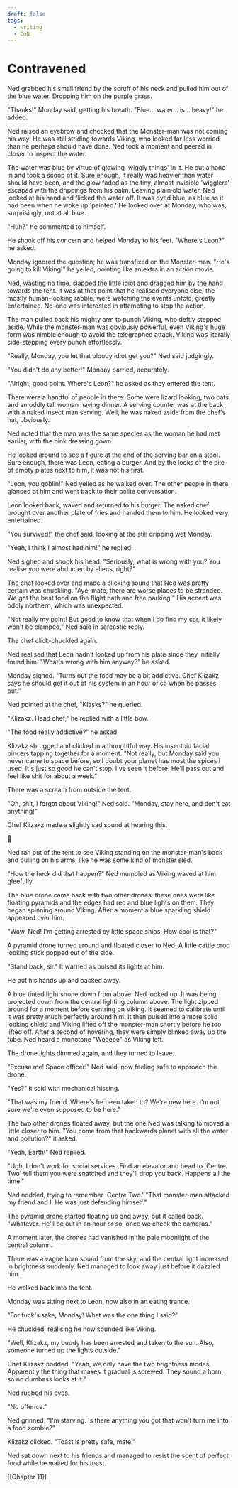 ```yaml
---
draft: false
tags:
  - writing
  - CoN
---
```

# Contravened #
Ned grabbed his small friend by the scruff of his neck and pulled him out of the blue water. Dropping him on the purple grass.

"Thanks!" Monday said, getting his breath. "Blue... water... is... heavy!" he added.

Ned raised an eyebrow and checked that the Monster-man was not coming his way. He was still striding towards Viking, who looked far less worried than he perhaps should have done. Ned took a moment and peered in closer to inspect the water.

The water was blue by virtue of glowing 'wiggly things' in it. He put a hand in and took a scoop of it. Sure enough, it really was heavier than water should have been, and the glow faded as the tiny, almost invisible 'wigglers' escaped with the drippings from his palm. Leaving plain old water. Ned looked at his hand and flicked the water off. It was dyed blue, as blue as it had been when he woke up 'painted.' He looked over at Monday, who was, surprisingly, not at all blue.

"Huh?" he commented to himself.

He shook off his concern and helped Monday to his feet. "Where's Leon?" he asked.

Monday ignored the question; he was transfixed on the Monster-man. "He's going to kill Viking!" he yelled, pointing like an extra in an action movie.

Ned, wasting no time, slapped the little idiot and dragged him by the hand towards the tent. It was at that point that he realised everyone else, the mostly human-looking rabble, were watching the events unfold, greatly entertained. No-one was interested in attempting to stop the action.

The man pulled back his mighty arm to punch Viking, who deftly stepped aside. While the monster-man was obviously powerful, even Viking's huge form was nimble enough to avoid the telegraphed attack. Viking was literally side-stepping every punch effortlessly.

"Really, Monday, you let that bloody idiot get you?" Ned said judgingly.

"You didn't do any better!" Monday parried, accurately.

"Alright, good point. Where's Leon?" he asked as they entered the tent.

There were a handful of people in there. Some were lizard looking, two cats and an oddly tall woman having dinner. A serving counter was at the back with a naked insect man serving. Well, he was naked aside from the chef's hat, obviously.

Ned noted that the man was the same species as the woman he had met earlier, with the pink dressing gown.

He looked around to see a figure at the end of the serving bar on a stool. Sure enough, there was Leon, eating a burger. And by the looks of the pile of empty plates next to him, it was not his first.

"Leon, you goblin!" Ned yelled as he walked over. The other people in there glanced at him and went back to their polite conversation.

Leon looked back, waved and returned to his burger. The naked chef brought over another plate of fries and handed them to him. He looked very entertained.

"You survived!" the chef said, looking at the still dripping wet Monday.

"Yeah, I think I almost had him!" he replied.

Ned sighed and shook his head. "Seriously, what is wrong with you? You realise you were abducted by aliens, right?"

The chef looked over and made a clicking sound that Ned was pretty certain was chuckling. "Aye, mate, there are worse places to be stranded. We got the best food on the flight path and free parking!" His accent was oddly northern, which was unexpected.

"Not really my point! But good to know that when I do find my car, it likely won't be clamped," Ned said in sarcastic reply.

The chef click-chuckled again.

Ned realised that Leon hadn't looked up from his plate since they initially found him. "What's wrong with him anyway?" he asked.

Monday sighed. "Turns out the food may be a bit addictive. Chef Klizakz says he should get it out of his system in an hour or so when he passes out."

Ned pointed at the chef, "Klasks?" he queried.

"Klizakz. Head chef," he replied with a little bow.

"The food really addictive?" he asked.

Klizakz shrugged and clicked in a thoughtful way. His insectoid facial pincers tapping together for a moment. "Not really, but Monday said you never came to space before, so I doubt your planet has most the spices I used. It's just so good he can't stop. I've seen it before. He'll pass out and feel like shit for about a week."

There was a scream from outside the tent.

"Oh, shit, I forgot about Viking!" Ned said. "Monday, stay here, and don't eat anything!"

Chef Klizakz made a slightly sad sound at hearing this.

  💠

Ned ran out of the tent to see Viking standing on the monster-man's back and pulling on his arms, like he was some kind of monster sled.

"How the heck did that happen?" Ned mumbled as Viking waved at him gleefully.

The blue drone came back with two other drones, these ones were like floating pyramids and the edges had red and blue lights on them. They began spinning around Viking. After a moment a blue sparkling shield appeared over him.

"Wow, Ned! I'm getting arrested by little space ships! How cool is that?"

A pyramid drone turned around and floated closer to Ned. A little cattle prod looking stick popped out of the side.

"Stand back, sir." It warned as pulsed its lights at him.

He put his hands up and backed away.

A blue tinted light shone down from above. Ned looked up. It was being projected down from the central lighting column above. The light zipped around for a moment before centring on Viking. It seemed to calibrate until it was pretty much perfectly around him. It then pulsed into a more solid looking shield and Viking lifted off the monster-man shortly before he too lifted off. After a second of hovering, they were simply blinked away up the tube. Ned heard a monotone "Weeeee" as Viking left.

The drone lights dimmed again, and they turned to leave.

"Excuse me! Space officer!" Ned said, now feeling safe to approach the drone.

"Yes?" it said with mechanical hissing.

"That was my friend. Where's he been taken to? We're new here. I'm not sure we're even supposed to be here."

The two other drones floated away, but the one Ned was talking to moved a little closer to him. "You come from that backwards planet with all the water and pollution?" it asked.

"Yeah, Earth!" Ned replied.

"Ugh, I don't work for social services. Find an elevator and head to 'Centre Two' tell them you were snatched and they'll drop you back. Happens all the time."

Ned nodded, trying to remember 'Centre Two.' "That monster-man attacked my friend and I. He was just defending himself."

The pyramid drone started floating up and away, but it called back. "Whatever. He'll be out in an hour or so, once we check the cameras."

A moment later, the drones had vanished in the pale moonlight of the central column.

There was a vague horn sound from the sky, and the central light increased in brightness suddenly. Ned managed to look away just before it dazzled him.

He walked back into the tent.

Monday was sitting next to Leon, now also in an eating trance.

"For fuck's sake, Monday! What was the one thing I said?"

He chuckled, realising he now sounded like Viking.

"Well, Klizakz, my buddy has been arrested and taken to the sun. Also, someone turned up the lights outside."

Chef Klizakz nodded. "Yeah, we only have the two brightness modes. Apparently the thing that makes it gradual is screwed. They sound a horn, so no dumbass looks at it."

Ned rubbed his eyes.

"No offence."

Ned grinned. "I'm starving. Is there anything you got that won't turn me into a food zombie?"

Klizakz clicked. "Toast is pretty safe, mate."

Ned sat down next to his friends and managed to resist the scent of perfect food while he waited for his toast.

[[Chapter 11]]